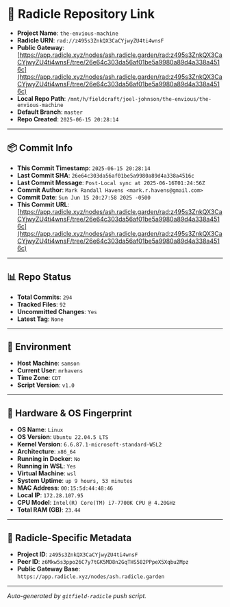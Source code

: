 # 🔗 Radicle Repository Link

- **Project Name**: `the-envious-machine`
- **Radicle URN**: `rad://z495s3ZnkQX3CaCYjwyZU4ti4wnsF`
- **Public Gateway**: [https://app.radicle.xyz/nodes/ash.radicle.garden/rad:z495s3ZnkQX3CaCYjwyZU4ti4wnsF/tree/26e64c303da56af01be5a9980a89d4a338a4516c](https://app.radicle.xyz/nodes/ash.radicle.garden/rad:z495s3ZnkQX3CaCYjwyZU4ti4wnsF/tree/26e64c303da56af01be5a9980a89d4a338a4516c)
- **Local Repo Path**: `/mnt/h/fieldcraft/joel-johnson/the-envious/the-envious-machine`
- **Default Branch**: `master`
- **Repo Created**: `2025-06-15 20:28:14`

---

## 📦 Commit Info

- **This Commit Timestamp**: `2025-06-15 20:28:14`
- **Last Commit SHA**: `26e64c303da56af01be5a9980a89d4a338a4516c`
- **Last Commit Message**: `Post-Local sync at 2025-06-16T01:24:56Z`
- **Commit Author**: `Mark Randall Havens <mark.r.havens@gmail.com>`
- **Commit Date**: `Sun Jun 15 20:27:58 2025 -0500`
- **This Commit URL**: [https://app.radicle.xyz/nodes/ash.radicle.garden/rad:z495s3ZnkQX3CaCYjwyZU4ti4wnsF/tree/26e64c303da56af01be5a9980a89d4a338a4516c](https://app.radicle.xyz/nodes/ash.radicle.garden/rad:z495s3ZnkQX3CaCYjwyZU4ti4wnsF/tree/26e64c303da56af01be5a9980a89d4a338a4516c)

---

## 📊 Repo Status

- **Total Commits**: `294`
- **Tracked Files**: `92`
- **Uncommitted Changes**: `Yes`
- **Latest Tag**: `None`

---

## 🧭 Environment

- **Host Machine**: `samson`
- **Current User**: `mrhavens`
- **Time Zone**: `CDT`
- **Script Version**: `v1.0`

---

## 🧬 Hardware & OS Fingerprint

- **OS Name**: `Linux`
- **OS Version**: `Ubuntu 22.04.5 LTS`
- **Kernel Version**: `6.6.87.1-microsoft-standard-WSL2`
- **Architecture**: `x86_64`
- **Running in Docker**: `No`
- **Running in WSL**: `Yes`
- **Virtual Machine**: `wsl`
- **System Uptime**: `up 9 hours, 53 minutes`
- **MAC Address**: `00:15:5d:44:48:46`
- **Local IP**: `172.28.107.95`
- **CPU Model**: `Intel(R) Core(TM) i7-7700K CPU @ 4.20GHz`
- **Total RAM (GB)**: `23.44`

---

## 🌱 Radicle-Specific Metadata

- **Project ID**: `z495s3ZnkQX3CaCYjwyZU4ti4wnsF`
- **Peer ID**: `z6Mkw5s3ppo26C7y7tGK5MD8n2GqTHS582PPpeX5Xqbu2Mpz`
- **Public Gateway Base**: `https://app.radicle.xyz/nodes/ash.radicle.garden`

---

_Auto-generated by `gitfield-radicle` push script._

